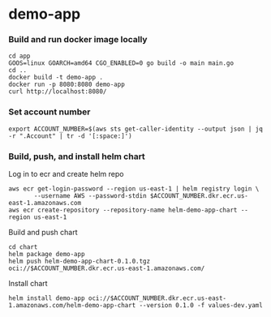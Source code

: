 # demo-app
### Build and run docker image locally
```
cd app
GOOS=linux GOARCH=amd64 CGO_ENABLED=0 go build -o main main.go
cd ..
docker build -t demo-app .
docker run -p 8080:8080 demo-app
curl http://localhost:8080/
```
### Set account number
```
export ACCOUNT_NUMBER=$(aws sts get-caller-identity --output json | jq -r ".Account" | tr -d '[:space:]')
```
### Build, push, and install helm chart
Log in to ecr and create helm repo
```
aws ecr get-login-password --region us-east-1 | helm registry login \
       --username AWS --password-stdin $ACCOUNT_NUMBER.dkr.ecr.us-east-1.amazonaws.com
aws ecr create-repository --repository-name helm-demo-app-chart --region us-east-1
```
Build and push chart
```
cd chart
helm package demo-app
helm push helm-demo-app-chart-0.1.0.tgz oci://$ACCOUNT_NUMBER.dkr.ecr.us-east-1.amazonaws.com/
```
Install chart
```
helm install demo-app oci://$ACCOUNT_NUMBER.dkr.ecr.us-east-1.amazonaws.com/helm-demo-app-chart --version 0.1.0 -f values-dev.yaml
```
